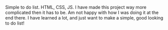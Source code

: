 Simple to do list. HTML, CSS, JS. I have made this project way more complicated then it has to be.
Am not happy with how I was doing it at the end there. I have learned a lot, and just want to make a simple, good looking to do list!
